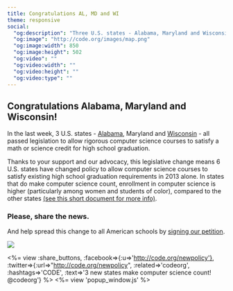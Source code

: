 ```yaml
---
title: Congratulations AL, MD and WI
theme: responsive
social:
  "og:description": "Three U.S. states - Alabama, Maryland and Wisconsin - all passed legislation to allow rigorous computer science courses to satisfy a math or science credit for high school graduation."
  "og:image": "http://code.org/images/map.png"
  "og:image:width": 850
  "og:image:height": 502
  "og:video": ""
  "og:video:width": ""
  "og:video:height": ""
  "og:video:type": ""
---
```



## Congratulations Alabama, Maryland and Wisconsin!

In the last week, 3 U.S. states - [Alabama](http://blog.al.com/spotnews/2013/12/want_to_learn_computer_coding.html), Maryland and [Wisconsin](http://www.greenbaypressgazette.com/viewart/20131211/GPG0101/312110246/State-high-school-students-will-need-more-math-science-credits) - all passed legislation to allow rigorous computer science courses to satisfy a math or science credit for high school graduation.

Thanks to your support and our advocacy, this legislative change means 6 U.S. states have changed policy to allow computer science courses to satisfy existing high school graduation requirements in 2013 alone. In states that do make computer science count, enrollment in computer science is higher (particularly among women and students of color), compared to the other states [(see this short document for more info)](https://www.dropbox.com/s/4dp0kfdfdrke9e3/Code_CinC_state_one_pager_%28new%29.pdf).

### Please, share the news.

And help spread this change to all American schools by [signing our petition](http://code.org).

<img src="/images/map.png" style="max-width: 100%">

<%= view :share_buttons, :facebook=>{:u=>'http://code.org/newpolicy'}, :twitter=>{:url=>"http://code.org/newpolicy", :related=>'codeorg', :hashtags=>'CODE', :text=>'3 new states make computer science count! @codeorg'} %>
<%= view 'popup_window.js' %>

<br>
<br>
